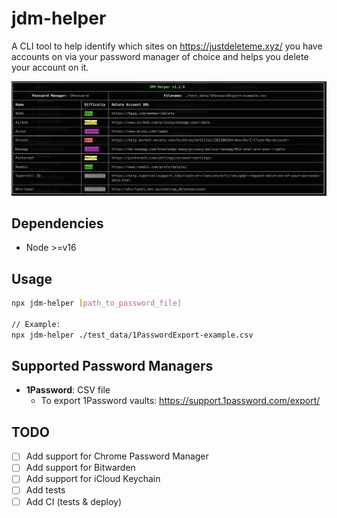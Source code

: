 # jdm-helper

A CLI tool to help identify which sites on https://justdeleteme.xyz/ you have accounts on via your password manager of choice and helps you delete your account on it.

![example](https://raw.githubusercontent.com/micnguyen/jdm-helper/main/docs/output_example.png)

## Dependencies
- Node >=v16

## Usage

```bash
npx jdm-helper [path_to_password_file]

// Example:
npx jdm-helper ./test_data/1PasswordExport-example.csv
```

## Supported Password Managers
- **1Password**: CSV file
  - To export 1Password vaults: https://support.1password.com/export/

## TODO
- [ ] Add support for Chrome Password Manager
- [ ] Add support for Bitwarden
- [ ] Add support for iCloud Keychain
- [ ] Add tests
- [ ] Add CI (tests & deploy)